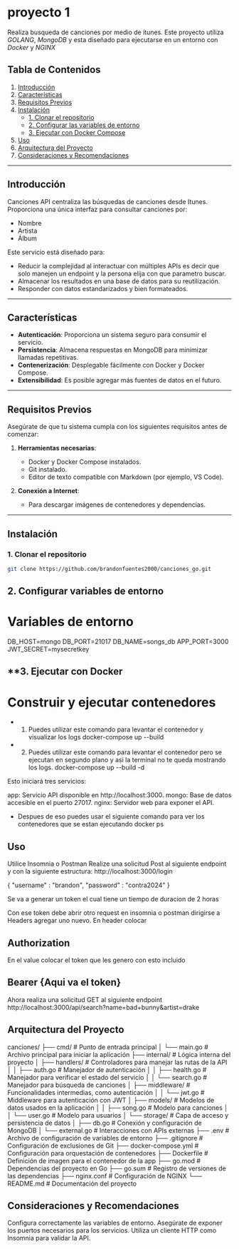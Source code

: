 # proyecto 1

Realiza busqueda de canciones por medio de itunes. Este proyecto utiliza *GOLANG*, *MongoDB* y esta diseñado para ejecutarse en un entorno con *Docker* y *NGINX* 

## **Tabla de Contenidos**

1. [Introducción](#introducción)
2. [Características](#características)
3. [Requisitos Previos](#requisitos-previos)
4. [Instalación](#instalación)
    - [1. Clonar el repositorio](#1-clonar-el-repositorio)
    - [2. Configurar las variables de entorno](#2-configurar-las-variables-de-entorno)
    - [3. Ejecutar con Docker Compose](#3-ejecutar-con-docker-compose)
5. [Uso](#uso)
6. [Arquitectura del Proyecto](#arquitectura-del-proyecto)
7. [Consideraciones y Recomendaciones](#consideraciones-y-recomendaciones)
---

## **Introducción**

Canciones API centraliza las búsquedas de canciones desde Itunes. Proporciona una única interfaz para consultar canciones por:
- Nombre
- Artista
- Álbum

Este servicio está diseñado para:
- Reducir la complejidad al interactuar con múltiples APIs es decir que solo manejen un endpoint y la persona elija con que parametro buscar.
- Almacenar los resultados en una base de datos para su reutilización.
- Responder con datos estandarizados y bien formateados.

---

## **Características**

- **Autenticación**: Proporciona un sistema seguro para consumir el servicio.
- **Persistencia**: Almacena respuestas en MongoDB para minimizar llamadas repetitivas.
- **Contenerización**: Desplegable fácilmente con Docker y Docker Compose.
- **Extensibilidad**: Es posible agregar más fuentes de datos en el futuro.

---

## **Requisitos Previos**

Asegúrate de que tu sistema cumpla con los siguientes requisitos antes de comenzar:

1. **Herramientas necesarias**:
   - Docker y Docker Compose instalados.
   - Git instalado.
   - Editor de texto compatible con Markdown (por ejemplo, VS Code).

2. **Conexión a Internet**:
   - Para descargar imágenes de contenedores y dependencias.

---

## **Instalación**

### **1. Clonar el repositorio**
```bash
git clone https://github.com/brandonfuentes2000/canciones_go.git
```

## **2. Configurar variables de entorno**

# Variables de entorno
DB_HOST=mongo
DB_PORT=21017
DB_NAME=songs_db
APP_PORT=3000
JWT_SECRET=mysecretkey

## **3. Ejecutar con Docker

# Construir y ejecutar contenedores
- 1. Puedes utilizar este comando para levantar el contenedor y visualizar los logs
docker-compose up --build 

- 2. Puedes utilizar este comando para levantar el contenedor pero se ejecutan en segundo plano y asi la terminal no te queda mostrando los logs. 
docker-compose up --build -d

Esto iniciará tres servicios:

app: Servicio API disponible en http://localhost:3000.
mongo: Base de datos accesible en el puerto 27017.
nginx: Servidor web para exponer el API.

- Despues de eso puedes usar el siguiente comando para ver los contenedores que se estan ejecutando
docker ps

## **Uso**
Utilice Insomnia o Postman
Realize una solicitud Post al siguiente endpoint y con la siguiente estructura:
http://localhost:3000/login

{
	"username" : "brandon", 
	"password" : "contra2024"
}

Se va a generar un token el cual tiene un tiempo de duracion de 2 horas

Con ese token debe abrir otro request en insomnia o postman dirigirse a Headers agregar uno nuevo.
En header colocar 
 ## **Authorization**
En el value colocar el token que les genero con esto incluido
## **Bearer {Aqui va el token}**
Ahora realiza una solicitud GET al siguiente endpoint 
http://localhost:3000/api/search?name=bad+bunny&artist=drake

## **Arquitectura del Proyecto**
canciones/
├── cmd/                    # Punto de entrada principal
│   └── main.go             # Archivo principal para iniciar la aplicación
├── internal/               # Lógica interna del proyecto
│   ├── handlers/           # Controladores para manejar las rutas de la API
│   │   ├── auth.go         # Manejador de autenticación
│   │   ├── health.go       # Manejador para verificar el estado del servicio
│   │   └── search.go       # Manejador para búsqueda de canciones
│   ├── middleware/         # Funcionalidades intermedias, como autenticación
│   │   └── jwt.go          # Middleware para autenticación con JWT
│   ├── models/             # Modelos de datos usados en la aplicación
│   │   ├── song.go         # Modelo para canciones
│   │   └── user.go         # Modelo para usuarios
│   └── storage/            # Capa de acceso y persistencia de datos
│       ├── db.go           # Conexión y configuración de MongoDB
│       └── external.go     # Interacciones con APIs externas
├── .env                    # Archivo de configuración de variables de entorno
├── .gitignore              # Configuración de exclusiones de Git
├── docker-compose.yml      # Configuración para orquestación de contenedores
├── Dockerfile              # Definición de imagen para el contenedor de la app
├── go.mod                  # Dependencias del proyecto en Go
├── go.sum                  # Registro de versiones de las dependencias
├── nginx.conf              # Configuración de NGINX 
└── README.md               # Documentación del proyecto


## **Consideraciones y Recomendaciones**
Configura correctamente las variables de entorno.
Asegúrate de exponer los puertos necesarios para los servicios.
Utiliza un cliente HTTP como Insomnia para validar la API.